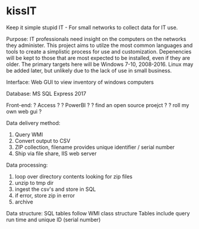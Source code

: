 # kissIT
Keep it simple stupid IT - For small networks to collect data for IT use.

Purpose:
IT professionals need insight on the computers on the networks they administer.  This project aims to utilze the most common languages and tools to create a simplistic process for use and customization.  Depenencies will be kept to those that are most expected to be installed, even if they are older.  The primary targets here will be Windows 7-10, 2008-2016.  Linux may be added later, but unlikely due to the lack of use in small business.  

Interface:
Web GUI to view inventory of windows computers

Database:
MS SQL Express 2017

Front-end:
? Access ?
? PowerBI ?
? find an open source proejct ?
? roll my own web gui ?

Data delivery method:
1. Query WMI
2. Convert output to CSV
3. ZIP collection, filename provides unique identifier / serial number
4. Ship via file share, IIS web server

Data processing:
1. loop over directory contents looking for zip files
2. unzip to tmp dir
3. ingest the csv's and store in SQL
4. if error, store zip in error
5. archive

Data structure:
SQL tables follow WMI class structure
Tables include query run time and unique ID (serial number)
